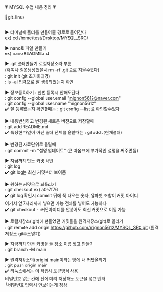 💗 MYSQL 수업 내용 정리 💗

🌼git_linux<br/><br/>


▶ 터미널에 폴더를 만들어줄 경로로 들어간다<br/>
ex) cd /home/test/Desktop/MYSQL_SRC/

▶ nano로 파일 만들기 <br/>
ex) nano README.md

▶ .git 폴더만들기 로컬저장소라 부름 <br/>
(혹여나 잘못생성했을시 rm -rf .git 으로 지울수있다)<br/>
: git init (git 초기화과정)<br/>
: ls -al 입력으로 잘 생성되었는지 확인

▶ 정보등록하기 : 한번 등록시 안해도된다<br/>
: git config --global user.email "mignon5612@naver.com"<br/>
: git config --global user.name "mignon5612"<br/>
✔️ 잘 등록됐는지 확인할때는 : git config --list 로 확인할수있다

▶ 내용변경하고 변경된 새로운 버전으로 저장할때<br/>
: git add README.md<br/>
✔️ 특정한 파일이 아닌 폴더 전체를 올릴때는 : git add .(현재폴더)<br/>

▶ 변경된 자료단위로 올릴때<br/>
: git commit -m "설명 업데이트" (큰 따옴표에 부가적인 설명을 써주면됨)<br/>

▶ 지금까지 만든 커밋 확인<br/>
: git log<br/>
✔️ git log는 최신 커밋부터 보여줌

▶ 원하는 커밋으로 되돌리기<br/>
: git checkout ex) a0e7f76<br/>
✔️ git log 확인시 commit 뒤에 쭉 나오는 숫자, 알파벳 조합이 커밋 아이디<br/>
여기서 앞 7자리까지 넣으면 가능 전체를 넣어도 가능하다<br/>
✔️ git checkout - :커밋아이디를 안넣어도 최신 커밋으로 이동 가능<br/>

▶ 로컬저장소(.git)에 만들었던 커밋들을 원격저장소(git)로 올리기<br/>
: git remote add origin https://github.com/mignon5612/MYSQL_SRC.git (원격저장소 git주소넣기)<br/>

▶ 지금까지 만든 커밋을 둘 장소 이름 짓고 만들기<br/>
: git branch -M main<br/>

▶ 원격저장소의(origin) main이라는 방에 내 커밋올리기<br/>
: git push origin main<br/>
✔️ 리눅스에서는 이 작업시 토큰방식 사용<br/>
비밀번호 넣는 칸에 전에 미리 저장해둔 토큰을 넣고 엔터<br/>
 └비밀번호 입력시 안보이는게 정상<br/>
    